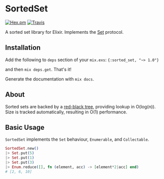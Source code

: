 # SortedSet
[![Hex.pm](https://img.shields.io/hexpm/v/sorted_set.svg)](https://hex.pm/packages/sorted_set) [![Travis](https://img.shields.io/travis/SenecaSystems/sorted_set.svg)](https://travis-ci.org/SenecaSystems/sorted_set) 


A sorted set library for Elixir. Implements the
[Set](http://elixir-lang.org/docs/v1.0/elixir/Set.html) protocol.

## Installation

Add the following to `deps` section of your `mix.exs`:
  `{:sorted_set, "~> 1.0"}`

and then `mix deps.get`. That's it!

Generate the documentation with `mix docs`.

## About

Sorted sets are backed by a [red-black tree](http://en.wikipedia.org/wiki/Red%E2%80%93black_tree), providing lookup in O(log(n)). Size is tracked automatically, resulting in O(1)
performance.


## Basic Usage

`SortedSet` implements the `Set` behaviour, `Enumerable`, and `Collectable`.

```elixir
SortedSet.new()
|> Set.put(5)
|> Set.put(1)
|> Set.put(3)
|> Enum.reduce([], fn (element, acc) -> [element*2|acc] end)
# [2, 6, 10]
```
